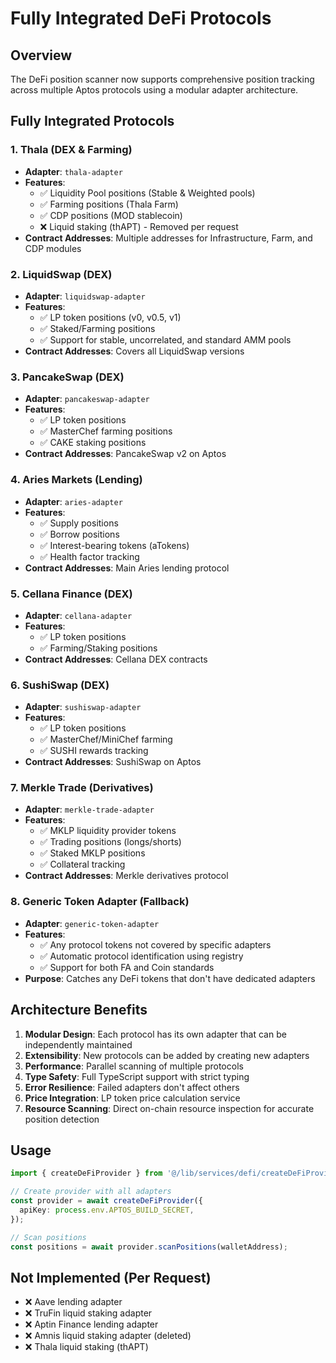 # Fully Integrated DeFi Protocols

## Overview

The DeFi position scanner now supports comprehensive position tracking across multiple Aptos protocols using a modular adapter architecture.

## Fully Integrated Protocols

### 1. **Thala** (DEX & Farming)

- **Adapter**: `thala-adapter`
- **Features**:
  - ✅ Liquidity Pool positions (Stable & Weighted pools)
  - ✅ Farming positions (Thala Farm)
  - ✅ CDP positions (MOD stablecoin)
  - ❌ Liquid staking (thAPT) - Removed per request
- **Contract Addresses**: Multiple addresses for Infrastructure, Farm, and CDP modules

### 2. **LiquidSwap** (DEX)

- **Adapter**: `liquidswap-adapter`
- **Features**:
  - ✅ LP token positions (v0, v0.5, v1)
  - ✅ Staked/Farming positions
  - ✅ Support for stable, uncorrelated, and standard AMM pools
- **Contract Addresses**: Covers all LiquidSwap versions

### 3. **PancakeSwap** (DEX)

- **Adapter**: `pancakeswap-adapter`
- **Features**:
  - ✅ LP token positions
  - ✅ MasterChef farming positions
  - ✅ CAKE staking positions
- **Contract Addresses**: PancakeSwap v2 on Aptos

### 4. **Aries Markets** (Lending)

- **Adapter**: `aries-adapter`
- **Features**:
  - ✅ Supply positions
  - ✅ Borrow positions
  - ✅ Interest-bearing tokens (aTokens)
  - ✅ Health factor tracking
- **Contract Addresses**: Main Aries lending protocol

### 5. **Cellana Finance** (DEX)

- **Adapter**: `cellana-adapter`
- **Features**:
  - ✅ LP token positions
  - ✅ Farming/Staking positions
- **Contract Addresses**: Cellana DEX contracts

### 6. **SushiSwap** (DEX)

- **Adapter**: `sushiswap-adapter`
- **Features**:
  - ✅ LP token positions
  - ✅ MasterChef/MiniChef farming
  - ✅ SUSHI rewards tracking
- **Contract Addresses**: SushiSwap on Aptos

### 7. **Merkle Trade** (Derivatives)

- **Adapter**: `merkle-trade-adapter`
- **Features**:
  - ✅ MKLP liquidity provider tokens
  - ✅ Trading positions (longs/shorts)
  - ✅ Staked MKLP positions
  - ✅ Collateral tracking
- **Contract Addresses**: Merkle derivatives protocol

### 8. **Generic Token Adapter** (Fallback)

- **Adapter**: `generic-token-adapter`
- **Features**:
  - ✅ Any protocol tokens not covered by specific adapters
  - ✅ Automatic protocol identification using registry
  - ✅ Support for both FA and Coin standards
- **Purpose**: Catches any DeFi tokens that don't have dedicated adapters

## Architecture Benefits

1. **Modular Design**: Each protocol has its own adapter that can be independently maintained
2. **Extensibility**: New protocols can be added by creating new adapters
3. **Performance**: Parallel scanning of multiple protocols
4. **Type Safety**: Full TypeScript support with strict typing
5. **Error Resilience**: Failed adapters don't affect others
6. **Price Integration**: LP token price calculation service
7. **Resource Scanning**: Direct on-chain resource inspection for accurate position detection

## Usage

```typescript
import { createDeFiProvider } from '@/lib/services/defi/createDeFiProvider';

// Create provider with all adapters
const provider = await createDeFiProvider({
  apiKey: process.env.APTOS_BUILD_SECRET,
});

// Scan positions
const positions = await provider.scanPositions(walletAddress);
```

## Not Implemented (Per Request)

- ❌ Aave lending adapter
- ❌ TruFin liquid staking adapter
- ❌ Aptin Finance lending adapter
- ❌ Amnis liquid staking adapter (deleted)
- ❌ Thala liquid staking (thAPT)
